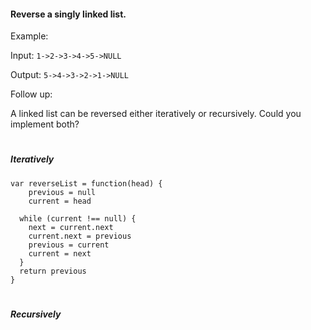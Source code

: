 #### Reverse a singly linked list.

Example:
  
  Input: `1->2->3->4->5->NULL`
  
  Output: `5->4->3->2->1->NULL`
  
Follow up:

A linked list can be reversed either iteratively or recursively. Could you implement both?

#
##### Iteratively

```
var reverseList = function(head) {
    previous = null
    current = head
  
  while (current !== null) {
    next = current.next
    current.next = previous
    previous = current
    current = next
  }
  return previous
}
```

#
##### Recursively
